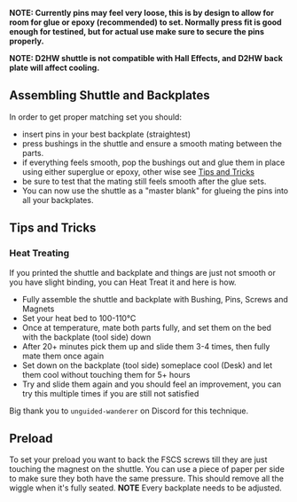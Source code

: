 **NOTE: Currently pins may feel very loose, this is by design to allow for room for glue or epoxy (recommended) to set.  Normally press fit is good enough for testined, but for actual use make sure to secure the pins properly.**

**NOTE: D2HW shuttle is not compatible with Hall Effects, and D2HW back plate will affect cooling.**

## Assembling Shuttle and Backplates

In order to get proper matching set you should:
- insert pins in your best backplate (straightest)
- press bushings in the shuttle and ensure a smooth mating between the parts.
- if everything feels smooth, pop the bushings out and glue them in place using either superglue or epoxy, other wise see [Tips and Tricks](#tips-and-tricks)
- be sure to test that the mating still feels smooth after the glue sets.
- You can now use the shuttle as a "master blank" for glueing the pins into all your backplates.


## Tips and Tricks

### Heat Treating

If you printed the shuttle and backplate and things are just not smooth or you have slight binding, you can Heat Treat it and here is how.
- Fully assemble the shuttle and backplate with Bushing, Pins, Screws and Magnets
- Set your heat bed to 100-110°C
- Once at temperature, mate both parts fully, and set them on the bed with the backplate (tool side) down
- After 20+ minutes pick them up and slide them 3-4 times, then fully mate them once again
- Set down on the backplate (tool side) someplace cool (Desk) and let them cool without touching them for 5+ hours
- Try and slide them again and you should feel an improvement, you can try this multiple times if you are still not satisfied

Big thank you to `unguided-wanderer` on Discord for this technique.


## Preload

To set your preload you want to back the FSCS screws till they are just touching the magnest on the shuttle.  You can use a piece of paper per side to make sure they both have the same pressure.  This should remove all the wiggle when it's fully seated.  **NOTE** Every backplate needs to be adjusted.
